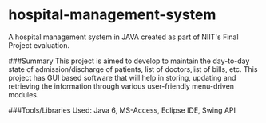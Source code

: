 # hospital-management-system
A hospital management system in JAVA created as part of NIIT's Final Project evaluation.

###Summary
This project is aimed to develop to maintain the day-to-day state of admission/discharge of patients, list of doctors,list of bills, etc. This project has GUI based software that will help in storing, updating and retrieving the information through various user-friendly menu-driven modules.

###Tools/Libraries Used:
Java 6, MS-Access, Eclipse IDE, Swing API

